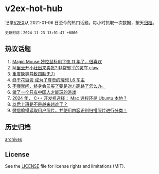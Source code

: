 # v2ex-hot-hub

 记录[V2EX](https://www.v2ex.com/)从 2021-01-06 日至今的热门话题。每小时抓取一次数据，按天[归档](archives)。

`更新时间：2024-11-23 13:01:47 +0800`

## 热议话题

1. [Magic Mouse 妙控鼠标用了快 11 年了，很喜欢](https://www.v2ex.com/t/1091792)
1. [阿里云开小灶出来卖货? 非常邪乎的灵车 claw](https://www.v2ex.com/t/1091818)
1. [重度缺钾导致四肢无力](https://www.v2ex.com/t/1091963)
1. [终于花巨资 成为了尊贵的理想 L6 车主](https://www.v2ex.com/t/1091849)
1. [不懂就问，终身会员买了要是对方跑路了怎么办。](https://www.v2ex.com/t/1091830)
1. [做了一个只有中国人才能玩的游戏](https://www.v2ex.com/t/1091956)
1. [2024 年， C++ 开发机选择： Mac 远程还是 Ubuntu 本地？](https://www.v2ex.com/t/1091777)
1. [以后上班是不是越来越难了？](https://www.v2ex.com/t/1091801)
1. [微信偷摸读取用户照片，并使用内容识别扫描照片进行分类！](https://www.v2ex.com/t/1091807)

## 历史归档

[archives](archives)

## License

See the [LICENSE](LICENSE) file for license rights and limitations (MIT).
